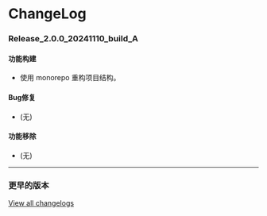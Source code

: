 # ChangeLog

### Release_2.0.0_20241110_build_A

#### 功能构建

- 使用 monorepo 重构项目结构。

#### Bug修复

- (无)

#### 功能移除

- (无)

---

### 更早的版本

[View all changelogs](./changelogs)

